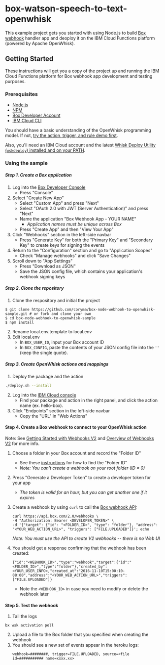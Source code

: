 # box-watson-speech-to-text-openwhisk
This example project gets you started with using Node.js to build [Box webhook](https://github.com/box/box-node-sdk/blob/master/docs/webhooks.md) handler app and deoploy it on the IBM Cloud Functions platform (powered by Apache OpenWhisk).

## Getting Started

These instructions will get you a copy of the project up and running the IBM Cloud Functions platform for Box webhook app development and testing purposes. 

### Prerequisites

- [Node.js](https://nodejs.org/en/)
- [NPM](https://www.npmjs.com/)
- [Box Developer Account](https://developer.box.com/)
- [IBM Cloud CLI](https://console.bluemix.net/docs/cli/index.html#overview)

You should have a basic understanding of the OpenWhisk programming model. If not, [try the action, trigger, and rule demo first](https://github.com/IBM/openwhisk-action-trigger-rule).

Also, you'll need an IBM Cloud account and the latest [Whisk Deploy Utility (`wskdeploy`) installed and on your PATH](https://github.com/apache/incubator-openwhisk-wskdeploy#downloading-released-binaries).


### Using the sample
##### Step 1. Create a Box application
1. Log into the [Box Developer Console](https://developer.box.com)
    * Press "Console"
2. Select "Create New App"
    * Select "Custom App" and press "Next"
    * Select "OAuth 2.0 with JWT (Server Authentication)" and press "Next"
    * Name the application "Box Webhook App - YOUR NAME"
        * *Application names must be unique across Box*
    * Press "Create App" and then "View Your App"
3. Click "Webhooks" section in the left-side navbar
    * Press "Generate Key" for both the "Primary Key" and "Secondary Key" to create keys for signing the events
4. Return to the "Configuration" section and go to "Application Scopes"
    * Check "Manage webhooks" and click "Save Changes"
5. Scroll down to "App Settings"
    * Press "Download as JSON"
    * Save the JSON config file, which contains your application's webhook signing keys

##### Step 2. Clone the repository 

1. Clone the respository and initial the project
```
$ git clone https://github.com/coryma/box-node-webhook-to-openwhisk-sample.git # or fork and clone your own
$ cd box-node-webhook-to-openwhisk-sample
$ npm install
```
2. Rename local.env.template to local.env
3. Edit local.env
    * In `BOX_USER_ID`, input your Box account ID 
    * In `BOX_CONFIG`, paste the contents of your JSON config file into the `''` (keep the single quote). 

##### Step 3. Create OpenWhisk actions and mappings

1. Deploy the package and the action
```bash
./deploy.sh --install
```
2. Log into the [IBM Cloud console](https://console.bluemix.net/openwhisk/actions)
    * Find your package and action in the right panel, and click the action name (ex. hello-box). 
3. Click "Endpoints" section in the left-side navbar 
    * Copy the "URL" in "Web Actions"

#### Step 4. Create a Box webhook to connect to your OpenWhisk action
Note: See [Getting Started with Webhooks V2](https://docs.box.com/v2.0/docs/getting-started-with-webhooks-v2) and [Overview of Webhooks V2](https://docs.box.com/reference#webhooks-v2) for more info.

1. Choose a folder in your Box account and record the "Folder ID"
    * See these [instructions](https://docs.box.com/v2.0/docs/getting-started-with-webhooks-v2#section-3-create-a-webhook) for how to find the "Folder ID"
    * *Note: You can't create a webhook on your root folder (ID = 0)*
2. Press "Generate a Developer Token" to create a developer token for your app
    * *The token is valid for an hour, but you can get another one if it expires*
3. Create a webhook by using `curl` to call the [Box webhook API](https://docs.box.com/reference#create-webhook):

    ```
    curl https://api.box.com/2.0/webhooks \
    -H "Authorization: Bearer <DEVELOPER_TOKEN>" \
    -d '{"target": {"id": "<FOLDER_ID>", "type": "folder"}, "address": "<YOUR_WEB_ACTION_URL>", "triggers": ["FILE.UPLOADED"]}'; echo
    ```

    *Note: You must use the API to create V2 webhooks -- there is no Web UI*
   
4. You should get a response confirming that the webhook has been created:

    ```
    {"id":"<WEBHOOK_ID>","type":"webhook","target":{"id":"<FOLDER_ID>","type":"folder"},"created_by":<YOUR_USER_INFO>,"created_at":"2016-11-10T15:00:10-08:00","address":"<YOUR_WEB_ACTION_URL>","triggers":["FILE.UPLOADED"]}
    ```
    
    * Note the `<WEBHOOK_ID>` in case you need to modify or delete the webhook later

#### Step 5. Test the webhook
1. Tail the logs
```
bx wsk activation poll
```
2. Upload a file to the Box folder that you specified when creating the webhook
3. You should see a new set of events appear in the heroku logs:
    ```
    webhook=########, trigger=FILE.UPLOADED, source=<file id=########### name=xxxx.xx>
    ```
